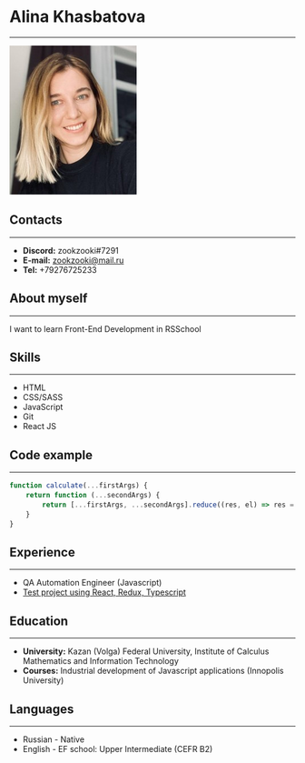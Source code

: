 # Alina Khasbatova
***

![mountains](./pic.jpg "Пейзаж с горами")

## Contacts
***
* **Discord:** zookzooki#7291
* **E-mail:** zookzooki@mail.ru
* **Tel:** +79276725233

## About myself
***
I want to learn Front-End Development in RSSchool

## Skills
***
* HTML
* CSS/SASS
* JavaScript
* Git
* React JS

## Code example
***
```javascript
function calculate(...firstArgs) {
    return function (...secondArgs) {
        return [...firstArgs, ...secondArgs].reduce((res, el) => res = res + el, 0);
    }
}
```

## Experience
***
* QA Automation Engineer (Javascript)
* [Test project using React, Redux, Typescript](https://github.com/zookzooki/beer-app)

## Education
***
* **University:** Kazan (Volga) Federal University, Institute of Calculus Mathematics and Information Technology
* **Courses:** Industrial development of Javascript applications (Innopolis University)

## Languages
***
* Russian - Native
* English - EF school: Upper Intermediate (CEFR B2)
